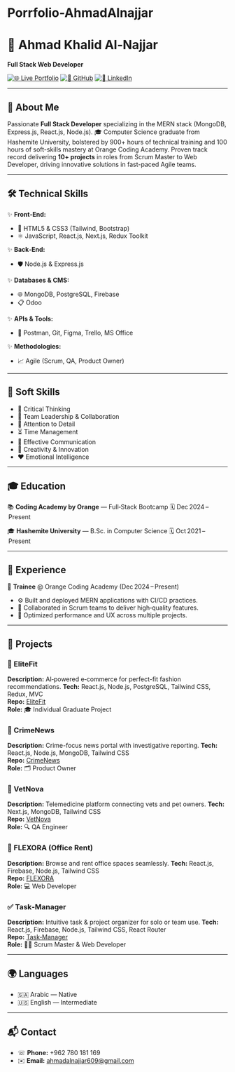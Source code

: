 # Porrfolio-AhmadAlnajjar

# 🎯 Ahmad Khalid Al‑Najjar

**Full Stack Web Developer**

[![🌐 Live Portfolio]([https://img.shields.io/badge/Live%20Site-View-blue)](https://<your-username>.github.io/<repo-name>](https://ahmadalnajjar01.github.io/Porrfolio-AhmadAlnajjar/))  [![📂 GitHub](https://img.shields.io/badge/GitHub-Explore-black)](https://github.com/Ahmadalnajjar609)  [![💼 LinkedIn](https://img.shields.io/badge/LinkedIn-Connect-blue)](https://www.linkedin.com/in/<your-linkedin-username>)

---

## 🚀 About Me

Passionate **Full Stack Developer** specializing in the MERN stack (MongoDB, Express.js, React.js, Node.js). 🎓 Computer Science graduate from Hashemite University, bolstered by 900+ hours of technical training and 100 hours of soft-skills mastery at Orange Coding Academy. Proven track record delivering **10+ projects** in roles from Scrum Master to Web Developer, driving innovative solutions in fast-paced Agile teams.

---

## 🛠️ Technical Skills

✨ **Front‑End:**
- 🎨 HTML5 & CSS3 (Tailwind, Bootstrap)
- ⚛️ JavaScript, React.js, Next.js, Redux Toolkit

✨ **Back‑End:**
- 🛡️ Node.js & Express.js

✨ **Databases & CMS:**
- 🌐 MongoDB, PostgreSQL, Firebase  
- 📋 Odoo

✨ **APIs & Tools:**
- 🔌 Postman, Git, Figma, Trello, MS Office

✨ **Methodologies:**
- 📈 Agile (Scrum, QA, Product Owner)

---

## 🌟 Soft Skills

- 🧠 Critical Thinking
- 🤝 Team Leadership & Collaboration
- 🎯 Attention to Detail
- ⏳ Time Management
- 💬 Effective Communication
- 🎨 Creativity & Innovation
- ❤️ Emotional Intelligence

---

## 🎓 Education

📚 **Coding Academy by Orange** — Full‑Stack Bootcamp 🗓️ Dec 2024 – Present

🎓 **Hashemite University** — B.Sc. in Computer Science 🗓️ Oct 2021 – Present

---

## 💼 Experience

🔰 **Trainee** @ Orange Coding Academy (Dec 2024 – Present)
- ⚙️ Built and deployed MERN applications with CI/CD practices.
- 🤝 Collaborated in Scrum teams to deliver high‑quality features.
- 🚀 Optimized performance and UX across multiple projects.

---

## 📁 Projects

### 💎 EliteFit
**Description:** AI‑powered e‑commerce for perfect-fit fashion recommendations.
**Tech:** React.js, Node.js, PostgreSQL, Tailwind CSS, Redux, MVC  
**Repo:** [EliteFit](https://github.com/Ahmadalnajjar609/EliteFit)  
**Role:** 🎓 Individual Graduate Project

### 📰 CrimeNews
**Description:** Crime-focus news portal with investigative reporting.
**Tech:** React.js, Node.js, MongoDB, Tailwind CSS  
**Repo:** [CrimeNews](https://github.com/Ahmadalnajjar609/CrimeNews)  
**Role:** 🗂️ Product Owner

### 🐾 VetNova
**Description:** Telemedicine platform connecting vets and pet owners.
**Tech:** Next.js, MongoDB, Tailwind CSS  
**Repo:** [VetNova](https://github.com/Ahmadalnajjar609/VetNova)  
**Role:** 🔍 QA Engineer

### 🏢 FLEXORA (Office Rent)
**Description:** Browse and rent office spaces seamlessly.
**Tech:** React.js, Firebase, Node.js, Tailwind CSS  
**Repo:** [FLEXORA](https://github.com/Ahmadalnajjar609/FLEXORA)  
**Role:** 💻 Web Developer

### ✅ Task‑Manager
**Description:** Intuitive task & project organizer for solo or team use.
**Tech:** React.js, Firebase, Node.js, Tailwind CSS, React Router  
**Repo:** [Task‑Manager](https://github.com/Ahmadalnajjar609/Task-Manager)  
**Role:** 🧑‍💼 Scrum Master & Web Developer

---

## 🌍 Languages

- 🇸🇦 Arabic — Native  
- 🇺🇸 English — Intermediate

---

## 📬 Contact

- ☏ **Phone:** +962 780 181 169
- ✉️ **Email:** [ahmadalnajjar609@gmail.com](mailto:ahmadalnajjar609@gmail.com)


